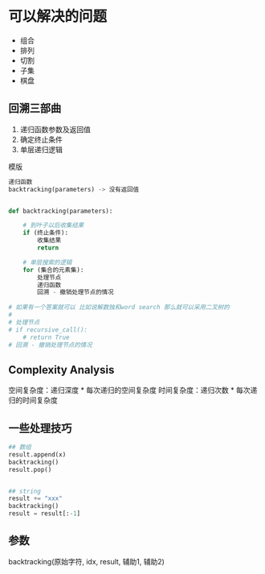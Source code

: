 # 可以解决的问题
- 组合
- 排列
- 切割
- 子集
- 棋盘

## 回溯三部曲
1. 递归函数参数及返回值
2. 确定终止条件
3. 单层递归逻辑

模版

```python
递归函数
backtracking(parameters) -> 没有返回值


def backtracking(parameters):

    # 到叶子以后收集结果
    if (终止条件):
        收集结果
        return 

    # 单层搜索的逻辑
    for (集合的元素集):
        处理节点
        递归函数
        回溯 - 撤销处理节点的情况
    
# 如果有一个答案就可以 比如说解数独和word search 那么就可以采用二叉树的 
# 
# 处理节点
# if recursive_call(): 
    # return True 
# 回溯 - 撤销处理节点的情况


```



## Complexity Analysis
空间复杂度：递归深度 * 每次递归的空间复杂度
时间复杂度：递归次数 * 每次递归的时间复杂度



## 一些处理技巧
```python
## 数组
result.append(x)
backtracking()
result.pop()


## string 
result += "xxx"
backtracking()
result = result[:-1]
```

## 参数
backtracking(原始字符, idx, result, 辅助1, 辅助2)